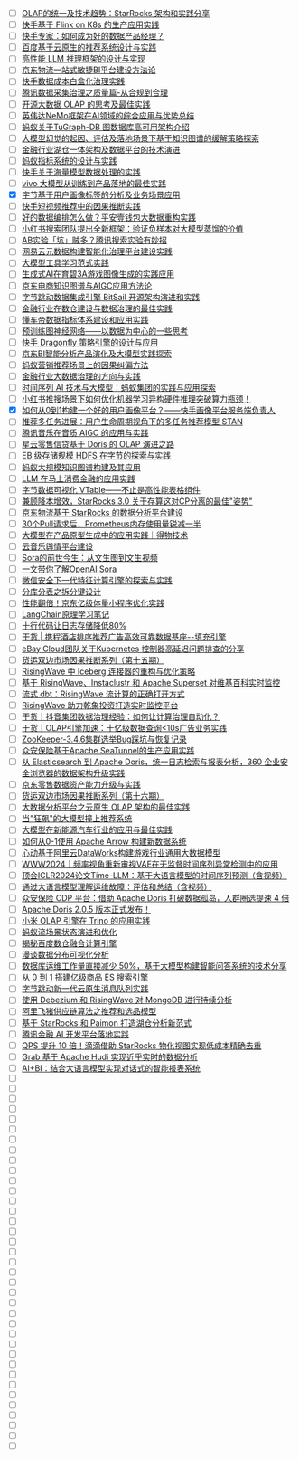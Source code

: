 - [ ] [OLAP的统一及技术趋势：StarRocks 架构和实践分享](https://mp.weixin.qq.com/s/3cmEYyBTAp4Og3tv7wLyFA)
- [ ] [快手基于 Flink on K8s 的生产应用实践](https://mp.weixin.qq.com/s/lqzL-oDl2bcZkw9iAfOaQg)
- [ ] [快手专家：如何成为好的数据产品经理？](https://mp.weixin.qq.com/s/NLA9_jaxaVWYc8WtDCpA4Q)
- [ ] [百度基于云原生的推荐系统设计与实践](https://mp.weixin.qq.com/s/h-oNQNW8_97UX9PKixR--Q)
- [ ] [高性能 LLM 推理框架的设计与实现](https://mp.weixin.qq.com/s/4o86rMuburB8jcbU0aYC7g)
- [ ] [京东物流一站式敏捷BI平台建设方法论](https://mp.weixin.qq.com/s/pQIuD-jOo0caZcLaRjXt-w)
- [ ] [快手数据成本白盒化治理实践](https://mp.weixin.qq.com/s/7KfkKGm01XOkJhp0ozNhbg)
- [ ] [腾讯数据采集治理之质量篇-从合规到合理](https://mp.weixin.qq.com/s/y6q8F0YQqfZPIfvl1DFKXg)
- [ ] [开源大数据 OLAP 的思考及最佳实践](https://mp.weixin.qq.com/s/sigh1EVppHFoXp3CBcuADQ)
- [ ] [英伟达NeMo框架在AI领域的综合应用与优势总结](https://mp.weixin.qq.com/s/jBBYM6iwmRkqGsjYmufRkg)
- [ ] [蚂蚁关于TuGraph-DB 图数据库高可用架构介绍](https://mp.weixin.qq.com/s/rJ_nhtbNPV96Qarf3po5aQ)
- [ ] [大模型幻觉的起因、评估及落地场景下基于知识图谱的缓解策略探索](https://mp.weixin.qq.com/s/qFAQQJ_FuhY2iaLzkoWynA)
- [ ] [金融行业湖仓一体架构及数据平台的技术演进](https://mp.weixin.qq.com/s/xPPB0BE6i_Jaim8BxlYEBA)
- [ ] [蚂蚁指标系统的设计与实践](https://mp.weixin.qq.com/s/zI60Z74J_GZt6RfdVDcdqQ)
- [ ] [快手关于海量模型数据处理的实践](https://mp.weixin.qq.com/s/44-YoZJPpnkZDy8rw-mU8Q)
- [ ] [vivo 大模型从训练到产品落地的最佳实践](https://mp.weixin.qq.com/s/uw5LLlfnnpBL8Sea-qN6sw)
- [x] [字节基于用户画像标签的分析及业务场景应用](https://smartsi.blog.csdn.net/article/details/136777749)
- [ ] [快手短视频推荐中的因果推断实践](https://mp.weixin.qq.com/s/ireZGufH5Q1HEQDVSWsocw)
- [ ] [好的数据编排怎么做？平安壹钱包大数据重构实践](https://mp.weixin.qq.com/s/kOnfE0IySTrUTdx-Bm00kg)
- [ ] [小红书搜索团队提出全新框架：验证负样本对大模型蒸馏的价值](https://mp.weixin.qq.com/s/sgpxzjvx2SkdhsY2XbBSYg)
- [ ] [AB实验「坑」贼多？腾讯搜索实验有妙招](https://mp.weixin.qq.com/s/kXXAUkDP9xjeUioEv9bM4Q)
- [ ] [网易云元数据构建智能化治理平台建设实践](https://mp.weixin.qq.com/s/9CBpW10nz8ygQwuT54CW3A)
- [ ] [大模型工具学习范式实践](https://mp.weixin.qq.com/s/Y2mppYfhsf2Ed1zmRMJEqg)
- [ ] [生成式AI在育碧3A游戏图像生成的实践应用](https://mp.weixin.qq.com/s/awZa6J6OYRl3kzkqqqjARA)
- [ ] [京东电商知识图谱与AIGC应用方法论](https://mp.weixin.qq.com/s/6K7X6F-YX9HI52ipIxsMRw)
- [ ] [字节跳动数据集成引擎 BitSail 开源架构演进和实践](https://mp.weixin.qq.com/s/hSb16Kkv55zfMs7ez-YFuQ)
- [ ] [金融行业在数仓建设与数据治理的最佳实践](https://mp.weixin.qq.com/s/ef8krB_Pa8yHGwcCmXzEsg)
- [ ] [懂车帝数据指标体系建设和应用实践](https://mp.weixin.qq.com/s/xpZO6SdZ1lRP3CwjD1IVog)
- [ ] [预训练图神经网络——以数据为中心的一些思考](https://mp.weixin.qq.com/s/r086IKfdxTUJEcMQqnNNrg)
- [ ] [快手 Dragonfly 策略引擎的设计与应用](https://mp.weixin.qq.com/s/YpybENeAuQqNby2OAdo78Q)
- [ ] [京东BI智能分析产品演化及大模型实践探索](https://mp.weixin.qq.com/s/9FK0VWlDKRMniuOzYKnkzA)
- [ ] [蚂蚁营销推荐场景上的因果纠偏方法](https://mp.weixin.qq.com/s/od7qtt9IqahRgUdxcYjCRQ)
- [ ] [金融行业大数据治理的方向与实践](https://mp.weixin.qq.com/s/Njwn7DdFEr61g1QC4IV4uA)
- [ ] [时间序列 AI 技术与大模型：蚂蚁集团的实践与应用探索](https://mp.weixin.qq.com/s/6IHliBLoeM06YkSu_Oekyw)
- [ ] [小红书推搜场景下如何优化机器学习异构硬件推理突破算力瓶颈！](https://mp.weixin.qq.com/s/tqHBSRV0fYB9BRBXqLyNEg)
- [x] [如何从0到1构建一个好的用户画像平台？——快手画像平台服务端负责人](https://smartsi.blog.csdn.net/article/details/140070090)
- [ ] [推荐多任务进展：用户生命周期视角下的多任务推荐模型 STAN](https://mp.weixin.qq.com/s/PFn9o8poAR--MCA9FLA18Q)
- [ ] [腾讯音乐在音质 AIGC 的应用与实践](https://mp.weixin.qq.com/s/wywLtywW9BdfL9bp4k7Bkw)
- [ ] [星云零售信贷基于 Doris 的 OLAP 演进之路](https://mp.weixin.qq.com/s/N9_adLGCC4Ji5hp5xL1PvA)
- [ ] [EB 级存储规模 HDFS 在字节的探索与实践](https://mp.weixin.qq.com/s/brmY2tX3X4OQHeH3DEKEqw)
- [ ] [蚂蚁大规模知识图谱构建及其应用](https://mp.weixin.qq.com/s/w0AYxLplYd2AK-fChaZozw)
- [ ] [LLM 在马上消费金融的应用实践](https://mp.weixin.qq.com/s/BOmmXBofIRqwf4zzfyrIIg)
- [ ] [字节数据可视化 VTable——不止是高性能表格组件](https://mp.weixin.qq.com/s/1In5WumlyZOpkrrdL5MFbg)
- [ ] [兼顾降本增效，StarRocks 3.0 关于存算这对CP分离的最佳"姿势"](https://mp.weixin.qq.com/s/wtHXS18GNsbSgroS9qUaOg)
- [ ] [京东物流基于 StarRocks 的数据分析平台建设](https://mp.weixin.qq.com/s/N82Smb2E0nY3KN7_tfYe0A)
- [ ] [30个Pull请求后，Prometheus内存使用量锐减一半](https://mp.weixin.qq.com/s/NTKtR5V98mDJxcSwfxL1TQ)
- [ ] [大模型在产品原型生成中的应用实践｜得物技术](https://mp.weixin.qq.com/s/IxsLmaxHmR63tR2sehxwbg)
- [ ] [云音乐舆情平台建设](https://mp.weixin.qq.com/s/9BWcCbl06KUfMoLRhCNeYA)
- [ ] [Sora的前世今生：从文生图到文生视频](https://mp.weixin.qq.com/s/dIAUwc33IZMid9gVB5uTJg)
- [ ] [一文带你了解OpenAI Sora](https://mp.weixin.qq.com/s/Efk-gP8iuau3crWB2wWizg)
- [ ] [微信安全下一代特征计算引擎的探索与实践](https://mp.weixin.qq.com/s/AQ3M7pFr8EaU9PhkfXEJqg)
- [ ] [分库分表之拆分键设计](https://mp.weixin.qq.com/s/ZN1jgq9yzoD7YvzeZeHKdw)
- [ ] [性能翻倍！京东亿级体量小程序优化实践](https://mp.weixin.qq.com/s/dQBZ_MG2vDZcR0hZjtetmg)
- [ ] [LangChain原理学习笔记](https://mp.weixin.qq.com/s/0xzCAqiXOsscBItpN9R0lA)
- [ ] [十行代码让日志存储降低80%](https://mp.weixin.qq.com/s/DgIAla_AU-gzd5pGRWJyxg)
- [ ] [干货 | 携程酒店排序推荐广告高效可靠数据基座--填充引擎](https://mp.weixin.qq.com/s/E3TvF4VtwDjiF7B0MAAD8g)
- [ ] [eBay Cloud团队关于Kubernetes 控制器高延迟问题排查的分享](https://mp.weixin.qq.com/s/AfMdjy8hjJ0aYzvEGYFhWg)
- [ ] [货运双边市场因果推断系列（第十五期）](https://mp.weixin.qq.com/s/Q5jE1gSgcfpNLuMynuj7Ow)
- [ ] [RisingWave 中 Iceberg 连接器的重构与优化策略](https://mp.weixin.qq.com/s/K-TB9QV5HZqNJFq8OKQ1-A)
- [ ] [基于 RisingWave、Instaclustr 和 Apache Superset 对维基百科实时监控](https://mp.weixin.qq.com/s/5Pj0kSVKQnxjlSuA-1WoSw)
- [ ] [流式 dbt：RisingWave 流计算的正确打开方式](https://mp.weixin.qq.com/s/zMqkcfG38jUfUcQtcB-NIg)
- [ ] [RisingWave 助力乾象投资打造实时监控平台](https://mp.weixin.qq.com/s/3ZYBYaMxqUPHZ7BrPPBjIg)
- [ ] [干货｜抖音集团数据治理经验：如何让计算治理自动化？](https://mp.weixin.qq.com/s/6zNmiwubCIa1gOjoQcig3A)
- [ ] [干货｜OLAP引擎加速：十亿级数据查询<10s广告业务实践](https://mp.weixin.qq.com/s/fpiwM2TYDoyx9pgxkqfVKg)
- [ ] [ZooKeeper-3.4.6集群选举Bug踩坑与恢复记录](https://mp.weixin.qq.com/s/icbGwjNG3r6imjph5URXMQ)
- [ ] [众安保险基于Apache SeaTunnel的生产应用实践](https://mp.weixin.qq.com/s/nX05uUKtYZxqK1yECefilw)
- [ ] [从 Elasticsearch 到 Apache Doris，统一日志检索与报表分析，360 企业安全浏览器的数据架构升级实践](https://mp.weixin.qq.com/s/WJIa44Qtp9wzv5QwNUoNOg)
- [ ] [京东零售数据资产能力升级与实践](https://mp.weixin.qq.com/s/iMsIoqAfJmEoY_qR9CrXBA)
- [ ] [货运双边市场因果推断系列（第十六期）](https://mp.weixin.qq.com/s/UYIqInaFP9HcSDO6kJ8rWw)
- [ ] [大数据分析平台之云原生 OLAP 架构的最佳实践](https://mp.weixin.qq.com/s/hsxxH8h1StGQOjQPCi5uEA)
- [ ] [当"狂飙"的大模型撞上推荐系统](https://mp.weixin.qq.com/s/I6x3B7lBdvKOAsWpvc-fIw)
- [ ] [大模型在新能源汽车行业的应用与最佳实践](https://mp.weixin.qq.com/s/GvNIBecBGlZOi-OGzI7TqQ)
- [ ] [如何从0-1使用 Apache Arrow 构建新数据系统](https://mp.weixin.qq.com/s/CFNl1fkHr38DAGgxLZDVvQ)
- [ ] [心动基于阿里云DataWorks构建游戏行业通用大数据模型](https://mp.weixin.qq.com/s/8z2utjKEi0wnJIMrR7rLnw)
- [ ] [WWW2024｜频率视角重新审视VAE在无监督时间序列异常检测中的应用](https://mp.weixin.qq.com/s/Q5NHy6Uv0_dMyIOwAYCfvA)
- [ ] [顶会ICLR2024论文Time-LLM：基于大语言模型的时间序列预测（含视频）](https://mp.weixin.qq.com/s/ZnR33epXCB7N5Y_kO0YJ_w)
- [ ] [通过大语言模型理解运维故障：评估和总结（含视频）](https://mp.weixin.qq.com/s/PRMjDA7_O4pAHVazwbNFIg)
- [ ] [众安保险 CDP 平台：借助 Apache Doris 打破数据孤岛，人群圈选提速 4 倍](https://mp.weixin.qq.com/s/Cf28eoJye4WbDpfyGx9ncw)
- [ ] [Apache Doris 2.0.5 版本正式发布！](https://mp.weixin.qq.com/s/gNQ8Byb-AQsxU0FIsMOhBA)
- [ ] [小米 OLAP 引擎在 Trino 的应用实践](https://mp.weixin.qq.com/s/LIopF9o_a2AbW4J8QtIIhQ)
- [ ] [蚂蚁流场景状态演进和优化](https://mp.weixin.qq.com/s/PgiifvUvz4jPpu_Fo5q2SQ)
- [ ] [揭秘百度数仓融合计算引擎](https://mp.weixin.qq.com/s/nkp-s8nFBg1pDUpxA1fLLg)
- [ ] [漫谈数据分布可视化分析](https://mp.weixin.qq.com/s/kPR9-RZ_WTUlUiyI2us6vg)
- [ ] [数据库运维工作量直接减少 50%，基于大模型构建智能问答系统的技术分享](https://mp.weixin.qq.com/s/SjyiiMJIjqo9ZuZA0DLVYA)
- [ ] [从 0 到 1 搭建亿级商品 ES 搜索引擎](https://mp.weixin.qq.com/s/zooHb5BuiYO2hx5Ii73wnw)
- [ ] [字节跳动新一代云原生消息队列实践](https://mp.weixin.qq.com/s/gYTA8NT3ZGMW08YbDGJ03A)
- [ ] [使用 Debezium 和 RisingWave 对 MongoDB 进行持续分析](https://mp.weixin.qq.com/s/pjIerZYho_lsGj1pFX7P9w)
- [ ] [阿里飞猪供应链算法之推荐和选品模型](https://mp.weixin.qq.com/s/_0VS1p7jOgCSdP7BRwibYg)
- [ ] [基于 StarRocks 和 Paimon 打造湖仓分析新范式](https://mp.weixin.qq.com/s/t2pJDbykBJ35x-6t0g5Vhg)
- [ ] [腾讯金融 AI 开发平台落地实践](https://mp.weixin.qq.com/s/fcITehI2q-CktZZ5VGAZVg)
- [ ] [QPS 提升 10 倍！滴滴借助 StarRocks 物化视图实现低成本精确去重](https://mp.weixin.qq.com/s/31uyF_9n-Mau2UOgVktv5Q)
- [ ] [Grab 基于 Apache Hudi 实现近乎实时的数据分析](https://mp.weixin.qq.com/s/mpz8usdkmjA21eu1e8XQ8w)
- [ ] [AI+BI：结合大语言模型实现对话式的智能报表系统](https://mp.weixin.qq.com/s/tA3vVo7v2p-48QNVqFU8Pg)
- [ ] []()
- [ ] []()
- [ ] []()
- [ ] []()
- [ ] []()
- [ ] []()
- [ ] []()
- [ ] []()
- [ ] []()
- [ ] []()
- [ ] []()
- [ ] []()
- [ ] []()
- [ ] []()
- [ ] []()
- [ ] []()
- [ ] []()
- [ ] []()
- [ ] []()
- [ ] []()
- [ ] []()
- [ ] []()
- [ ] []()
- [ ] []()
- [ ] []()
- [ ] []()
- [ ] []()
- [ ] []()
- [ ] []()
- [ ] []()
- [ ] []()
- [ ] []()
- [ ] []()
- [ ] []()
- [ ] []()
- [ ] []()
- [ ] []()
